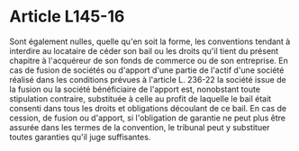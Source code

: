 # Article L145-16

Sont également nulles, quelle qu'en soit la forme, les conventions tendant à interdire au locataire de céder son bail ou les droits qu'il tient du présent chapitre à l'acquéreur de son fonds de commerce ou de son entreprise.   En cas de fusion de sociétés ou d'apport d'une partie de l'actif d'une société réalisé dans les conditions prévues à l'article L. 236-22 la société issue de la fusion ou la société bénéficiaire de l'apport est, nonobstant toute stipulation contraire, substituée à celle au profit de laquelle le bail était consenti dans tous les droits et obligations découlant de ce bail.   En cas de cession, de fusion ou d'apport, si l'obligation de garantie ne peut plus être assurée dans les termes de la convention, le tribunal peut y substituer toutes garanties qu'il juge suffisantes.